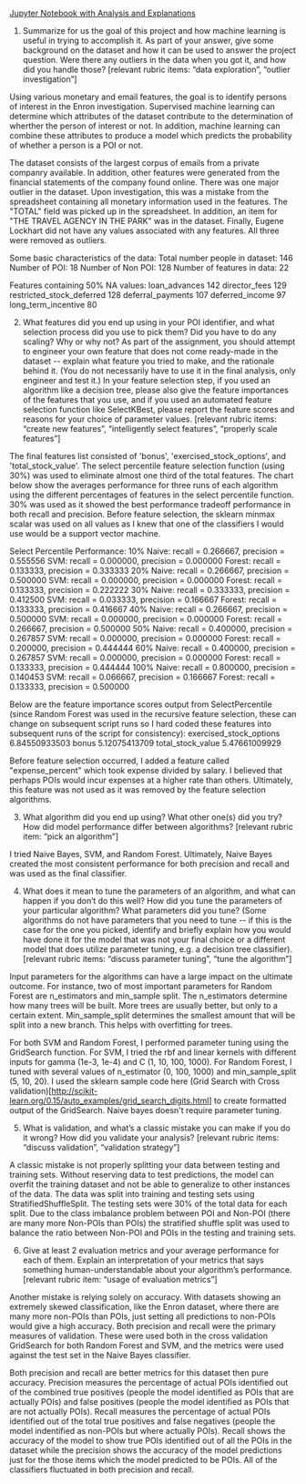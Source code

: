 [Jupyter Notebook with Analysis and Explanations](https://github.com/yaskyj/machine-learning/blob/master/final_project/Enron%20Dataset%20Exploration.ipynb)
1. Summarize for us the goal of this project and how machine learning is useful in trying to accomplish it. As part of your answer, give some background on the dataset and how it can be used to answer the project question. Were there any outliers in the data when you got it, and how did you handle those?  [relevant rubric items: “data exploration”, “outlier investigation”]

Using various monetary and email features, the goal is to identify persons of interest in the Enron investigation. Supervised machine learning can determine which attributes of the dataset contribute to the determination of wherther the person of interest or not. In addition, machine learning can combine these attributes to produce a model which predicts the probability of whether a person is a POI or not.

The dataset consists of the largest corpus of emails from a private companry available. In addition, other features were generated from the financial statements of the company found online. There was one major outlier in the dataset. Upon investigation, this was a mistake from the spreadsheet containing all monetary information used in the features. The "TOTAL" field was picked up in the spreadsheet. In addition, an item for "THE TRAVEL AGENCY IN THE PARK" was in the dataset. Finally, Eugene Lockhart did not have any values associated with any features. All three were removed as outliers. 

Some basic characteristics of the data:
Total number people in dataset: 146
Number of POI: 18
Number of Non POI: 128
Number of features in data: 22

Features containing 50% NA values:
loan_advances 142
director_fees 129
restricted_stock_deferred 128
deferral_payments 107
deferred_income 97
long_term_incentive 80


2. What features did you end up using in your POI identifier, and what selection process did you use to pick them? Did you have to do any scaling? Why or why not? As part of the assignment, you should attempt to engineer your own feature that does not come ready-made in the dataset -- explain what feature you tried to make, and the rationale behind it. (You do not necessarily have to use it in the final analysis, only engineer and test it.) In your feature selection step, if you used an algorithm like a decision tree, please also give the feature importances of the features that you use, and if you used an automated feature selection function like SelectKBest, please report the feature scores and reasons for your choice of parameter values.  [relevant rubric items: “create new features”, “intelligently select features”, “properly scale features”]

The final features list consisted of 'bonus', 'exercised_stock_options', and 'total_stock_value'. The select percentile feature selection function (using 30%) was used to eliminate almost one third of the total features. The chart below show the averages performance for three runs of each algorithm using the different percentages of features in the select percentile function. 30% was used as it showed the best performance tradeoff performance in both recall and precision. Before feature selection, the sklearn minmax scalar was used on all values as I knew that one of the classifiers I would use would be a support vector machine.

Select Percentile Performance:
10%
Naive: recall = 0.266667, precision = 0.555556
SVM: recall = 0.000000, precision = 0.000000
Forest: recall = 0.133333, precision = 0.333333
20%
Naive: recall = 0.266667, precision = 0.500000
SVM: recall = 0.000000, precision = 0.000000
Forest: recall = 0.133333, precision = 0.222222
30%
Naive: recall = 0.333333, precision = 0.412500
SVM: recall = 0.033333, precision = 0.166667
Forest: recall = 0.133333, precision = 0.416667
40%
Naive: recall = 0.266667, precision = 0.500000
SVM: recall = 0.000000, precision = 0.000000
Forest: recall = 0.266667, precision = 0.500000
50%
Naive: recall = 0.400000, precision = 0.267857
SVM: recall = 0.000000, precision = 0.000000
Forest: recall = 0.200000, precision = 0.444444
60%
Naive: recall = 0.400000, precision = 0.267857
SVM: recall = 0.000000, precision = 0.000000
Forest: recall = 0.133333, precision = 0.444444
100%
Naive: recall = 0.800000, precision = 0.140453
SVM: recall = 0.066667, precision = 0.166667
Forest: recall = 0.133333, precision = 0.500000

Below are the feature importance scores output from SelectPercentile (since Random Forest was used in the recursive feature selection, these can change on subsequent script runs so I hard coded these features into subsequent runs of the script for consistency):
exercised_stock_options 6.84550933503
bonus 5.12075413709
total_stock_value 5.47661009929

Before feature selection occurred, I added a feature called "expense_percent" which took expense divided by salary. I believed that perhaps POIs would incur expenses at a higher rate than others. Ultimately, this feature was not used as it was removed by the feature selection algorithms.

3. What algorithm did you end up using? What other one(s) did you try? How did model performance differ between algorithms?  [relevant rubric item: “pick an algorithm”]

I tried Naive Bayes, SVM, and Random Forest. Ultimately, Naive Bayes created the most consistent performance for both precision and recall and was used as the final classifier.

4. What does it mean to tune the parameters of an algorithm, and what can happen if you don’t do this well?  How did you tune the parameters of your particular algorithm? What parameters did you tune? (Some algorithms do not have parameters that you need to tune -- if this is the case for the one you picked, identify and briefly explain how you would have done it for the model that was not your final choice or a different model that does utilize parameter tuning, e.g. a decision tree classifier).  [relevant rubric items: “discuss parameter tuning”, “tune the algorithm”]

Input parameters for the algorithms can have a large impact on the ultimate outcome. For instance, two of most important parameters for Random Forest are n_estimators and min_sample split. The n_estimators determine how many trees will be built. More trees are usually better, but only to a certain extent. Min_sample_split determines the smallest amount that will be split into a new branch. This helps with overfitting for trees.

For both SVM and Random Forest, I performed parameter tuning using the GridSearch function. For SVM, I tried the rbf and linear kernels with different inputs for gamma (1e-3, 1e-4) and C (1, 10, 100, 1000). For Random Forest, I tuned with several values of n_estimator (0, 100, 1000) and min_sample_split (5, 10, 20). I used the sklearn sample code here (Grid Search with Cross validation)[http://scikit-learn.org/0.15/auto_examples/grid_search_digits.html] to create formatted output of the GridSearch. Naive bayes doesn't require parameter tuning.

5. What is validation, and what’s a classic mistake you can make if you do it wrong? How did you validate your analysis?  [relevant rubric items: “discuss validation”, “validation strategy”]

A classic mistake is not properly splitting your data between testing and training sets. Without reserving data to test predictions, the model can overfit the training dataset and not be able to generalize to other instances of the data. The data was split into training and testing sets using StratifiedShuffleSplit. The testing sets were 30% of the total data for each split. Due to the class imbalance problem between POI and Non-POI (there are many more Non-POIs than POIs) the stratified shuffle split was used to balance the ratio between Non-POI and POIs in the testing and training sets.

6. Give at least 2 evaluation metrics and your average performance for each of them.  Explain an interpretation of your metrics that says something human-understandable about your algorithm’s performance. [relevant rubric item: “usage of evaluation metrics”]

Another mistake is relying solely on accuracy. With datasets showing an extremely skewed classification, like the Enron dataset, where there are many more non-POIs than POIs, just setting all predictions to non-POIs would give a high accuracy. Both precision and recall were the primary measures of validation. These were used both in the cross validation GridSearch for both Random Forest and SVM, and the metrics were used against the test set in the Naive Bayes classifier.

Both precision and recall are better metrics for this dataset then pure accuracy. Precision measures the percentage of actual POIs identified out of the combined true positives (people the model identified as POIs that are actually POIs) and false positives (people the model identified as POIs that are not actually POIs). Recall measures the percentage of actual POIs identified out of the total true positives and false negatives (people the model indentified as non-POIs but where actually POIs). Recall shows the accuracy of the model to show true POIs identified out of all the POIs in the dataset while the precision shows the accuracy of the model predictions just for the those items which the model predicted to be POIs. All of the classifiers fluctuated in both precision and recall.